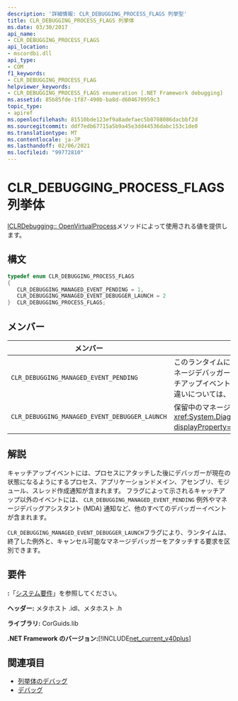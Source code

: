 ```yaml
---
description: '詳細情報: CLR_DEBUGGING_PROCESS_FLAGS 列挙型'
title: CLR_DEBUGGING_PROCESS_FLAGS 列挙体
ms.date: 03/30/2017
api_name:
- CLR_DEBUGGING_PROCESS_FLAGS
api_location:
- mscordbi.dll
api_type:
- COM
f1_keywords:
- CLR_DEBUGGING_PROCESS_FLAG
helpviewer_keywords:
- CLR_DEBUGGING_PROCESS_FLAGS enumeration [.NET Framework debugging]
ms.assetid: 85b85fde-1f87-490b-ba8d-d604670959c3
topic_type:
- apiref
ms.openlocfilehash: 81510bde123ef9a8adefaec5b0708086dacbbf2d
ms.sourcegitcommit: ddf7edb67715a5b9a45e3dd44536dabc153c1de0
ms.translationtype: MT
ms.contentlocale: ja-JP
ms.lasthandoff: 02/06/2021
ms.locfileid: "99772810"
---
```

# <a name="clr_debugging_process_flags-enumeration"></a>CLR_DEBUGGING_PROCESS_FLAGS 列挙体

[ICLRDebugging:: OpenVirtualProcess](iclrdebugging-openvirtualprocess-method.md)メソッドによって使用される値を提供します。  
  
## <a name="syntax"></a>構文  
  
```cpp  
typedef enum CLR_DEBUGGING_PROCESS_FLAGS  
{  
   CLR_DEBUGGING_MANAGED_EVENT_PENDING = 1,  
   CLR_DEBUGGING_MANAGED_EVENT_DEBUGGER_LAUNCH = 2  
}  CLR_DEBUGGING_PROCESS_FLAGS;  
```  
  
## <a name="members"></a>メンバー  
  
|メンバー|説明|  
|------------|-----------------|  
|`CLR_DEBUGGING_MANAGED_EVENT_PENDING`|このランタイムには、送信するキャッチアップマネージデバッガーイベントがありません。 キャッチアップイベントと非キャッチアップイベントの違いについては、「解説」を参照してください。|  
|`CLR_DEBUGGING_MANAGED_EVENT_DEBUGGER_LAUNCH`|保留中のマネージイベントは、 <xref:System.Diagnostics.Debugger.Launch%2A?displayProperty=nameWithType> 要求です。|  
  
## <a name="remarks"></a>解説  

 キャッチアップイベントには、プロセスにアタッチした後にデバッガーが現在の状態になるようにするプロセス、アプリケーションドメイン、アセンブリ、モジュール、スレッド作成通知が含まれます。 フラグによって示されるキャッチアップ以外のイベントには、 `CLR_DEBUGGING_MANAGED_EVENT_PENDING` 例外やマネージデバッグアシスタント (MDA) 通知など、他のすべてのデバッガーイベントが含まれます。  
  
 `CLR_DEBUGGING_MANAGED_EVENT_DEBUGGER_LAUNCH`フラグにより、ランタイムは、終了した例外と、キャンセル可能なマネージデバッガーをアタッチする要求を区別できます。  
  
## <a name="requirements"></a>要件  

 **:**「[システム要件](../../get-started/system-requirements.md)」を参照してください。  
  
 **ヘッダー:** メタホスト .idl、メタホスト .h  
  
 **ライブラリ:** CorGuids.lib  
  
 **.NET Framework のバージョン:**[!INCLUDE[net_current_v40plus](../../../../includes/net-current-v40plus-md.md)]  
  
## <a name="see-also"></a>関連項目

- [列挙体のデバッグ](debugging-enumerations.md)
- [デバッグ](index.md)
